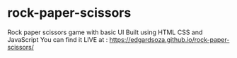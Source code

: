 # rock-paper-scissors
 Rock paper scissors game with basic UI
 Built using HTML CSS and JavaScript
 You can find it LIVE at : https://edgardsoza.github.io/rock-paper-scissors/ 

